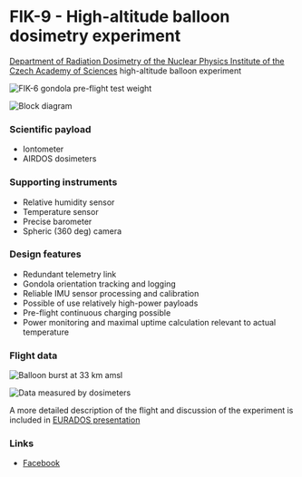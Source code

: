 # FIK-9 - High-altitude balloon dosimetry experiment

[Department of Radiation Dosimetry of the Nuclear Physics Institute of the Czech Academy of Sciences](http://www.ujf.cas.cz/en/departments/department-of-radiation-dosimetry/contact/) high-altitude balloon experiment

![FIK-6 gondola pre-flight test weight](doc/img/FIK-6_gondola_weight.jpg)


![Block diagram](doc/img/block_schematics.png)


### Scientific payload

  * Iontometer
  * AIRDOS dosimeters


### Supporting instruments

  * Relative humidity sensor
  * Temperature sensor
  * Precise barometer
  * Spheric (360 deg) camera

### Design features

  * Redundant telemetry link
  * Gondola orientation tracking and logging
  * Reliable IMU sensor processing and calibration
  * Possible of use relatively high-power payloads
  * Pre-flight continuous charging possible
  * Power monitoring and maximal uptime calculation relevant to actual temperature

### Flight data


![Balloon burst at 33 km amsl](doc/img/balloon_burst.JPG)

![Data measured by dosimeters](doc/img/dosimeters_data.png)


 A more detailed description of the flight and discussion of the experiment is included in [EURADOS presentation](doc/FIK-6_EURADOS_presentation.pdf)

### Links

  * [Facebook](https://www.facebook.com/balonfik/)
